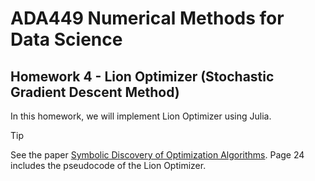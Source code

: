 # ADA449 Numerical Methods for Data Science

## Homework 4 - Lion Optimizer (Stochastic Gradient Descent Method)

In this homework, we will implement Lion Optimizer using Julia.

> [!TIP]
> See the paper [Symbolic Discovery of Optimization Algorithms](https://arxiv.org/pdf/2302.06675). Page 24 includes the pseudocode of the Lion Optimizer.
